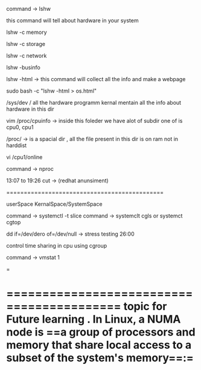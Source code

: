 
command -> lshw 

this command will tell about hardware in your system

lshw -c memory



lshw -c storage 

lshw -c network

lshw -businfo

lshw -html -> this command will collect all the info and make a webpage

sudo bash -c "lshw -html > os.html"





/sys/dev / all the hardware programm kernal mentain all the info about hardware in this dir

vim /proc/cpuinfo -> inside this foleder we have alot of subdir one of is cpu0, cpu1 

/proc/ -> is  a spacial dir , all the file present in this dir is on ram not in harddist

vi /cpu1/online  

command -> nproc


13:07 to 19:26 cut -> (redhat anunsiment)

=============================================

userSpace 
KernalSpace/SystemSpace

command -> systemctl -t slice 
command -> systemclt cgls or systemct cgtop

dd if=/dev/dero of=/dev/null -> stress testing
26:00


control time sharing in cpu using cgroup

command -> vmstat 1




=

==========================================
topic for Future learning . 
In Linux, a NUMA node is ==a group of processors and memory that share local access to a subset of the system's memory==:=
=====================================================

